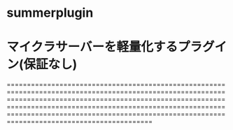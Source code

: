 # summerplugin
マイクラサーバーを軽量化するプラグイン(保証なし)
==================================================================================================================================================================================================================================================================================================================











==================================================================================================================================================================================================================================================================================================================
